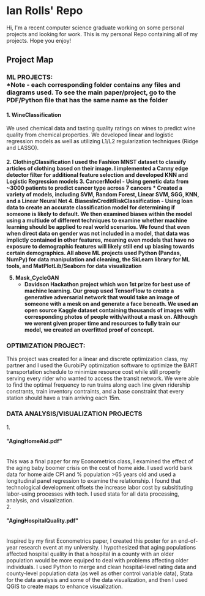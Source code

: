 # Ian Rolls' Repo
Hi, I'm a recent computer science graduate working on some personal projects and looking for work.
This is my personal Repo containing all of my projects. Hope you enjoy!

<h2> Project Map </h2>

<h3> ML PROJECTS: <br />
*Note - each corresponding folder contains any files and diagrams used. To see the main paper/project, go to the PDF/Python file that has the same name as the folder </h3>

<h4> 1. WineClassification </h4>
We used chemical data and tasting quality ratings on wines to predict wine quality from chemical properties. We developed linear and logistic regression models as well as utilizing L1/L2 regularization techniques (Ridge and LASSO).
<h4> 2. ClothingClassification 
I used the Fashion MNST dataset to classify articles of clothing based on their image. I implemented a Canny edge detector filter for additional feature selection and developed KNN and Logistic Regression models
3. CancerModel - Using genetic data from ~3000 patients to predict cancer type across 7 cancers
  * Created a variety of models, including SVM, Random Forest, Linear SVM, SGG, KNN, and a Linear Neural Net
4. BiasesInCreditRiskClassification - Using loan data to create an accurate classification model for determining if someone is likely to default. We then examined biases within the model using a multiude of different techniques to examine whether machine learning should be applied to real world scenarios. We found that even when direct data on gender was not included in a model, that data was implictly contained in other features, meaning even models that have no exposure to demographic features will likely still end up biasing towards certain demographics.
All above ML projects used Python (Pandas, NumPy) for data manipulation and cleaning, the SkLearn library for ML tools, and MatPlotLib/Seaborn for data visualization

5. Mask_CycleGAN
   * Davidson Hackathon project which won 1st prize for best use of machine learning. Our group used TensorFlow to create a generative adversarial network that would take an image of someone with a mesk on and generate a face beneath. We used an open source Kaggle dataset containing thousands of images with corresponding photos of people with/without a mask on. Although we werent given proper time and resources to fully train our model, we created an overfitted proof of concept. 

<h3>OPTIMIZATION PROJECT:</h3>
This project was created for a linear and discrete optimization class, my partner and I used the GurobiPy optimization software to optimize the BART transportation schedule to minimize resource cost while still properly serving every rider who wanted to access the transit network. We were able to find the optimal frequency to run trains along each line given ridership constrants, train inventory contraints, and a base constraint that every station should have a train arriving each 15m.

<h3>DATA ANALYSIS/VISUALIZATION PROJECTS</h3>
1. <h4>"AgingHomeAid.pdf"</h4> <br />
This was a final paper for my Econometrics class, I examined the effect of the aging baby boomer crisis on the cost of home aide. I used world bank data for home aide CPI and % population >65 years old and used a longitudinal panel regression to examine the relationship. I found that technological development offsets the increase labor cost by subsitituting labor-using processes with tech. I used stata for all data processing, analysis, and visualization. <br />
2. <h4>"AgingHospitalQuality.pdf"</h4> <br />
Inspired by my first Econometrics paper, I created this poster for an end-of-year research event at my university. I hypothesized that aging populations affected hospital quality in that a hospital in a county with an older population would be more equiped to deal with problems affecting older individuals. I used Python to merge and clean hospital-level rating data and county-level population data (as well as other control variable data), Stata for the data analysis and some of the data visualization, and then I used QGIS to create maps to enhance visualization.
